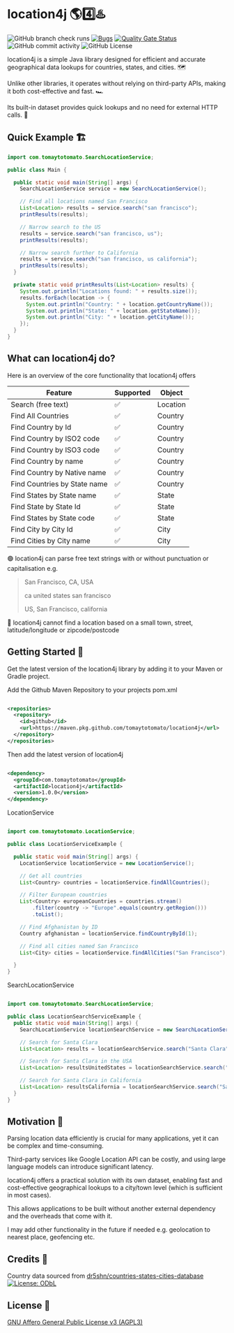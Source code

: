 # location4j 🌎4️⃣♨️

![GitHub branch check runs](https://img.shields.io/github/check-runs/tomaytotomato/location4j/master)
[![Bugs](https://sonarcloud.io/api/project_badges/measure?project=tomaytotomato_location4j&metric=bugs)](https://sonarcloud.io/summary/new_code?id=tomaytotomato_location4j)
[![Quality Gate Status](https://sonarcloud.io/api/project_badges/measure?project=tomaytotomato_location4j&metric=alert_status)](https://sonarcloud.io/summary/new_code?id=tomaytotomato_location4j)
![GitHub commit activity](https://img.shields.io/github/commit-activity/m/tomaytotomato/location4j)
![GitHub License](https://img.shields.io/github/license/tomaytotomato/location4j)

location4j is a simple Java library designed for efficient and accurate geographical data lookups for countries, states, and cities. 🗺️

Unlike other libraries, it operates without relying on third-party APIs, making it both cost-effective and fast. 🏎️

Its built-in dataset provides quick lookups and no need for external HTTP calls. 📀

## Quick Example 🏗

```java
import com.tomaytotomato.SearchLocationService;

public class Main {

  public static void main(String[] args) {
    SearchLocationService service = new SearchLocationService();

    // Find all locations named San Francisco
    List<Location> results = service.search("san francisco");
    printResults(results);

    // Narrow search to the US
    results = service.search("san francisco, us");
    printResults(results);

    // Narrow search further to California
    results = service.search("san francisco, us california");
    printResults(results);
  }

  private static void printResults(List<Location> results) {
    System.out.println("Locations found: " + results.size());
    results.forEach(location -> {
      System.out.println("Country: " + location.getCountryName());
      System.out.println("State: " + location.getStateName());
      System.out.println("City: " + location.getCityName());
    });
  }
}

```

## What can location4j do?

Here is an overview of the core functionality that location4j offers

| Feature                      | Supported | Object   |
|------------------------------|-----------|----------|
| Search (free text)           | ✅         | Location |
| Find All Countries           | ✅         | Country  |
| Find Country by Id           | ✅         | Country  |
| Find Country by ISO2 code    | ✅         | Country  |
| Find Country by ISO3 code    | ✅         | Country  |
| Find Country by name         | ✅         | Country  |
| Find Country by Native name  | ✅         | Country  |
| Find Countries by State name | ✅         | Country  |
| Find States by State name    | ✅         | State    |
| Find State by State Id       | ✅         | State    |
| Find States by State code    | ✅         | State    |
| Find City by City Id         | ✅         | City     |
| Find Cities by City name     | ✅         | City     |

🟢 location4j can parse free text strings with or without punctuation or capitalisation e.g.
> San Francisco, CA, USA
> 
> ca united states san francisco
> 
> US, San Francisco, california

🔴 location4j cannot find a location based on a small town, street, latitude/longitude or
zipcode/postcode

## Getting Started 🚀

Get the latest version of the location4j library by adding it to your Maven or Gradle project.

Add the Github Maven Repository to your projects pom.xml

```xml

<repositories>
  <repository>
    <id>github</id>
    <url>https://maven.pkg.github.com/tomaytotomato/location4j</url>
  </repository>
</repositories>

```

Then add the latest version of location4j

```xml

<dependency>
  <groupId>com.tomaytotomato</groupId>
  <artifactId>location4j</artifactId>
  <version>1.0.0</version>
</dependency>


```

LocationService

```java

import com.tomaytotomato.LocationService;

public class LocationServiceExample {

  public static void main(String[] args) {
    LocationService locationService = new LocationService();

    // Get all countries
    List<Country> countries = locationService.findAllCountries();

    // Filter European countries
    List<Country> europeanCountries = countries.stream()
        .filter(country -> "Europe".equals(country.getRegion()))
        .toList();

    // Find Afghanistan by ID
    Country afghanistan = locationService.findCountryById(1);

    // Find all cities named San Francisco
    List<City> cities = locationService.findAllCities("San Francisco");

  }
}

```

SearchLocationService 

```java

import com.tomaytotomato.SearchLocationService;

public class LocationSearchServiceExample {
  public static void main(String[] args) {
    SearchLocationService locationSearchService = new SearchLocationService();

    // Search for Santa Clara
    List<Location> results = locationSearchService.search("Santa Clara");

    // Search for Santa Clara in the USA
    List<Location> resultsUnitedStates = locationSearchService.search("Santa Clara USA");

    // Search for Santa Clara in California
    List<Location> resultsCalifornia = locationSearchService.search("Santa Clara US CA");
  }
}

```

## Motivation 🌱

Parsing location data efficiently is crucial for many applications, yet it can be complex and time-consuming. 

Third-party services like Google Location API can be costly, and using large language models can introduce significant latency. 

location4j offers a practical solution with its own dataset, enabling fast and cost-effective geographical lookups to a city/town level (which is sufficient in most cases).

This allows applications to be built without another external dependency and the overheads that come with it.

I may add other functionality in the future if needed e.g. geolocation to nearest place, geofencing etc.

## Credits 🙏

Country data sourced
from [dr5shn/countries-states-cities-database](https://github.com/dr5hn/countries-states-cities-database) [![License: ODbL](https://img.shields.io/badge/License-ODbL-brightgreen.svg)](https://opendatacommons.org/licenses/odbl/)

## License 📜

[GNU Affero General Public License v3 (AGPL3)](https://choosealicense.com/licenses/agpl-3.0/)

